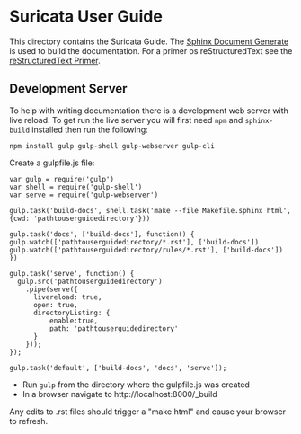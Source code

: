 # Suricata User Guide

This directory contains the Suricata Guide. The
[Sphinx Document Generate](http://sphinx-doc.org) is used to build the
documentation. For a primer os reStructuredText see the
[reStructuredText Primer](http://sphinx-doc.org/rest.html).

## Development Server

To help with writing documentation there is a development web server
with live reload. To get run the live server you will first need `npm`
and `sphinx-build` installed then run the following:

`npm install gulp gulp-shell gulp-webserver gulp-cli`
        
Create a gulpfile.js file:

```
var gulp = require('gulp')
var shell = require('gulp-shell')
var serve = require('gulp-webserver')

gulp.task('build-docs', shell.task('make --file Makefile.sphinx html', {cwd: 'pathtouserguidedirectory'}))

gulp.task('docs', ['build-docs'], function() {
gulp.watch(['pathtouserguidedirectory/*.rst'], ['build-docs'])
gulp.watch(['pathtouserguidedirectory/rules/*.rst'], ['build-docs'])
})

gulp.task('serve', function() {
  gulp.src('pathtouserguidedirectory')
    .pipe(serve({
      livereload: true,
      open: true,
      directoryListing: {
          enable:true,
          path: 'pathtouserguidedirectory'
      }
    }));
});

gulp.task('default', ['build-docs', 'docs', 'serve']);
```

- Run `gulp` from the directory where the gulpfile.js was created
- In a browser navigate to http://localhost:8000/_build

Any edits to .rst files should trigger a "make html" and cause your
browser to refresh.
